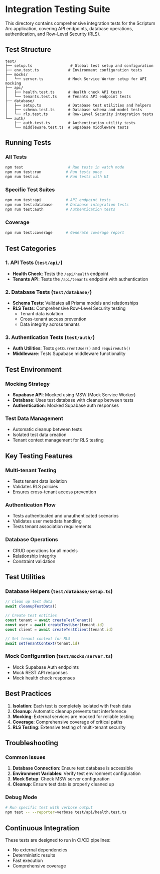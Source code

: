 # Integration Testing Suite

This directory contains comprehensive integration tests for the Scriptum Arc application, covering API endpoints, database operations, authentication, and Row-Level Security (RLS).

## Test Structure

```
test/
├── setup.ts                 # Global test setup and configuration
├── env.test.ts             # Environment configuration tests
├── mocks/
│   └── server.ts           # Mock Service Worker setup for API mocking
├── api/
│   ├── health.test.ts      # Health check API tests
│   └── tenants.test.ts     # Tenants API endpoint tests
├── database/
│   ├── setup.ts            # Database test utilities and helpers
│   ├── schema.test.ts      # Database schema and model tests
│   └── rls.test.ts         # Row-Level Security integration tests
└── auth/
    ├── auth.test.ts        # Authentication utility tests
    └── middleware.test.ts  # Supabase middleware tests
```

## Running Tests

### All Tests

```bash
npm test                    # Run tests in watch mode
npm run test:run           # Run tests once
npm run test:ui            # Run tests with UI
```

### Specific Test Suites

```bash
npm run test:api           # API endpoint tests
npm run test:database      # Database integration tests
npm run test:auth          # Authentication tests
```

### Coverage

```bash
npm run test:coverage      # Generate coverage report
```

## Test Categories

### 1. API Tests (`test/api/`)

- **Health Check**: Tests the `/api/health` endpoint
- **Tenants API**: Tests the `/api/tenants` endpoint with authentication

### 2. Database Tests (`test/database/`)

- **Schema Tests**: Validates all Prisma models and relationships
- **RLS Tests**: Comprehensive Row-Level Security testing
  - Tenant data isolation
  - Cross-tenant access prevention
  - Data integrity across tenants

### 3. Authentication Tests (`test/auth/`)

- **Auth Utilities**: Tests `getCurrentUser()` and `requireAuth()`
- **Middleware**: Tests Supabase middleware functionality

## Test Environment

### Mocking Strategy

- **Supabase API**: Mocked using MSW (Mock Service Worker)
- **Database**: Uses test database with cleanup between tests
- **Authentication**: Mocked Supabase auth responses

### Test Data Management

- Automatic cleanup between tests
- Isolated test data creation
- Tenant context management for RLS testing

## Key Testing Features

### Multi-tenant Testing

- Tests tenant data isolation
- Validates RLS policies
- Ensures cross-tenant access prevention

### Authentication Flow

- Tests authenticated and unauthenticated scenarios
- Validates user metadata handling
- Tests tenant association requirements

### Database Operations

- CRUD operations for all models
- Relationship integrity
- Constraint validation

## Test Utilities

### Database Helpers (`test/database/setup.ts`)

```typescript
// Clean up test data
await cleanupTestData()

// Create test entities
const tenant = await createTestTenant()
const user = await createTestUser(tenant.id)
const client = await createTestClient(tenant.id)

// Set tenant context for RLS
await setTenantContext(tenant.id)
```

### Mock Configuration (`test/mocks/server.ts`)

- Mock Supabase Auth endpoints
- Mock REST API responses
- Mock health check responses

## Best Practices

1. **Isolation**: Each test is completely isolated with fresh data
2. **Cleanup**: Automatic cleanup prevents test interference
3. **Mocking**: External services are mocked for reliable testing
4. **Coverage**: Comprehensive coverage of critical paths
5. **RLS Testing**: Extensive testing of multi-tenant security

## Troubleshooting

### Common Issues

1. **Database Connection**: Ensure test database is accessible
2. **Environment Variables**: Verify test environment configuration
3. **Mock Setup**: Check MSW server configuration
4. **Cleanup**: Ensure test data is properly cleaned up

### Debug Mode

```bash
# Run specific test with verbose output
npm test -- --reporter=verbose test/api/health.test.ts
```

## Continuous Integration

These tests are designed to run in CI/CD pipelines:

- No external dependencies
- Deterministic results
- Fast execution
- Comprehensive coverage
